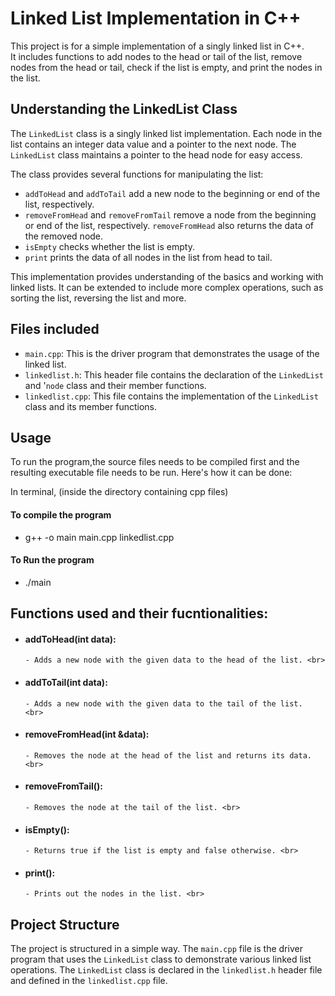 # Linked List Implementation in C++

<p>This project is for a simple implementation of a singly linked list in C++. <br>
It includes functions to add nodes to the head or tail of the list, remove nodes from the head or tail, check if the list is empty, and print the nodes in the list.
</p>

##  Understanding the LinkedList Class

The `LinkedList` class is a singly linked list implementation. Each node in the list contains an integer data value and a pointer to the next node. The `LinkedList` class maintains a pointer to the head node for easy access.

The class provides several functions for manipulating the list:

- `addToHead` and `addToTail` add a new node to the beginning or end of the list, respectively.
- `removeFromHead` and `removeFromTail` remove a node from the beginning or end of the list, respectively. `removeFromHead` also returns the data of the removed node.
- `isEmpty` checks whether the list is empty.
- `print` prints the data of all nodes in the list from head to tail.

This implementation provides understanding of the basics and working with linked lists. It can be extended to include more complex operations, such as sorting the list, reversing the list and more.

## Files included
- `main.cpp`: This is the driver program that demonstrates the usage of the linked list.
- `linkedlist.h`: This header file contains the declaration of the `LinkedList` and '`node` class and their member functions.
- `linkedlist.cpp`: This file contains the implementation of the `LinkedList` class and its member functions.

## Usage

To run the program,the source files needs to be compiled first and the resulting executable file needs to be run. Here's how it can be done:

In terminal, (inside the directory containing cpp files)

#### To compile the program
- g++ -o main main.cpp linkedlist.cpp

#### To Run the program
- ./main

## Functions used and their fucntionalities:

- #### addToHead(int data):<br>
      - Adds a new node with the given data to the head of the list. <br>
- #### addToTail(int data):<br>
      - Adds a new node with the given data to the tail of the list.  <br>
- #### removeFromHead(int &data):<br>
      - Removes the node at the head of the list and returns its data. <br>
- #### removeFromTail(): <br>
      - Removes the node at the tail of the list. <br>
- #### isEmpty():<br> 
      - Returns true if the list is empty and false otherwise. <br>
- #### print(): <br>
      - Prints out the nodes in the list. <br>

##  Project Structure

The project is structured in a simple way. The `main.cpp` file is the driver program that uses the `LinkedList` class to demonstrate various linked list operations. The `LinkedList` class is declared in the `linkedlist.h` header file and defined in the `linkedlist.cpp` file.

